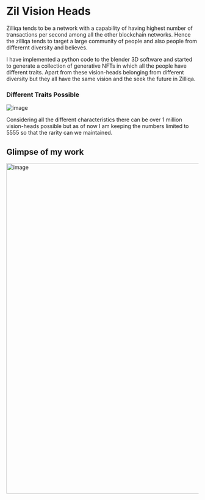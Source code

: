 # Zil Vision Heads

Zilliqa tends to be a network with a capability of having highest number of transactions per second among all the other blockchain networks. Hence the zilliqa tends to target a large community of people and also people from differernt diversity and believes.

I have implemented a python code to the blender 3D software and started to generate a collection of generative NFTs in which all the people have different traits. Apart from these vision-heads belonging from different diversity but they all have the same vision and the seek the future in Zilliqa.

### Different Traits Possible
![image](https://user-images.githubusercontent.com/87076049/138468217-ffdf482c-c0c5-45a1-b837-0eba1c04a2ae.jpeg)

Considering all the different characteristics there can be over 1 million vision-heads possible but as of now I am keeping the numbers limited to 5555 so that the rarity can we maintained.

 ## Glimpse of my work
 <img width="867" alt="image" src="https://user-images.githubusercontent.com/87076049/138542973-3af6438b-cdb1-43c7-ba8c-cac630442fc5.png">
